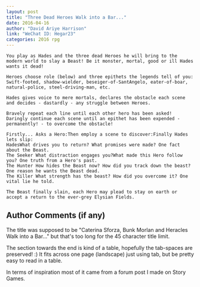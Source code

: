 ```yaml
---
layout: post
title: "Three Dead Heroes Walk into a Bar..."
date: 2016-04-16
author: "David Ariye Harrison"
link: "WeChat ID: Hegar23"
categories: 2016 rpg
---
```

```
You play as Hades and the three dead Heroes he will bring to the modern world to slay a Beast! Be it monster, mortal, good or ill Hades wants it dead!

Heroes choose role (below) and three epithets the legends tell of you: Swift-footed, shadow-wielder, beseiger-of-SantAngelo, eater-of-boar, natural-police, steel-driving-man, etc.

Hades gives voice to mere mortals, declares the obstacle each scene and decides - dastardly - any struggle between Heroes.

Bravely repeat each line until each other hero has been asked! Daringly continue each scene until an epithet has been expended - permanently! - to overcome the obstacle!

Firstly... Asks a Hero:Then employ a scene to discover:Finally Hades lets slip:
HadesWhat drives you to return? What promises were made? One fact about the Beast. 
The Seeker What distraction engages you?What made this Hero follow you? One truth from a Hero's past.
The Hunter How hides the Beast now? How did you track down the beast?One reason he wants the Beast dead.
The Killer What strength has the beast? How did you overcome it? One vital lie he told.

The Beast finally slain, each Hero may plead to stay on earth or accept a return to the ever-grey Elysian Fields.
```
## Author Comments (if any)

The title was supposed to be "Caterina Sforza, Bunk Morlan and Heracles Walk into a Bar..." but that's too long for the 45 character title limit.

The section towards the end is kind of a table, hopefully the tab-spaces are preserved! :) It fits across one page (landscape) just using tab, but be pretty easy to read in a table.

In terms of inspiration most of it came from a forum post I made on Story Games. 

